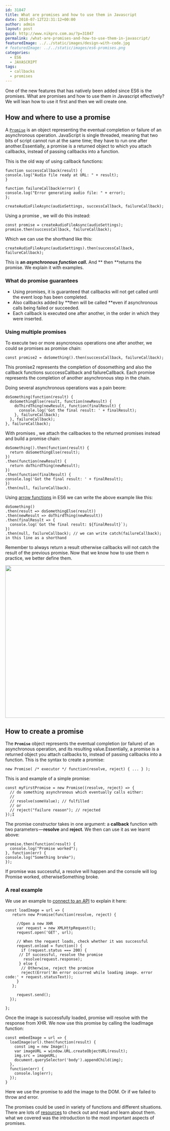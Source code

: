 ```yaml
---
id: 31847
title: What are promises and how to use them in Javascript
date: 2018-07-12T22:31:12+00:00
author: admin
layout: post
guid: http://www.nikpro.com.au/?p=31847
permalink: /what-are-promises-and-how-to-use-them-in-javascript/
featuredImage: ../../static/images/design-with-code.jpg
# featuredImage: ../../static/images/es6-promises.png
categories:
  - ES6
  - JAVASCRIPT
tags:
  - callbacks
  - promises
---
```

One of the new features that has natively been added since ES6 is the promises. What are promises and how to use them in Javascript effectively? We will lean how to use it first and then we will create one.

## How and where to use a promise

A [`Promise`](https://developer.mozilla.org/en-US/docs/Web/JavaScript/Reference/Global_Objects/Promise "The Promise object represents the eventual completion (or failure) of an asynchronous operation, and its resulting value.") is an object representing the eventual completion or failure of an asynchronous operation. JavaScript is single threaded, meaning that two bits of script cannot run at the same time; they have to run one after another.Essentially, a promise is a returned object to which you attach callbacks, instead of passing callbacks into a function.

This is the old way of using callback functions:

`function successCallback(result) {`  
`console.log("Audio file ready at URL: " + result);`  
`}`

`function failureCallback(error) {`  
`console.log("Error generating audio file: " + error);`  
`};`

`createAudioFileAsync(audioSettings, successCallback, failureCallback);`

Using a promise , we will do this instead:

`const promise = createAudioFileAsync(audioSettings); `  
`promise.then(successCallback, failureCallback);`

Which we can use the shorthand like this:

`createAudioFileAsync(audioSettings).then(successCallback, failureCallback);`

This is **an _asynchronous function call_.** And ** then **returns the promise. We explain it with examples.

### What do promise guarantees

  * Using promises, it is guaranteed that callbacks will not get called until the event loop has been completed.
  * Also callbacks added by **then will be called **even if asynchronous calls being failed or succeeded.
  * Each callback is executed one after another, in the order in which they were inserted.

### Using multiple promises

To execute two or more asyncronous operations one after another, we could se promises as promise chain:

`const promise2 = doSomething().then(successCallback, failureCallback);`

This promise2 represents the completion of dosomething and also the callback functions succcessCallback and failureCallback. Each promise represents the completion of another asynchronous step in the chain.

Doing several asynchronous operations was a pain beore:

`doSomething(function(result) {`  
`  doSomethingElse(result, function(newResult) {`  
`    doThirdThing(newResult, function(finalResult) {`  
`      console.log('Got the final result: ' + finalResult);`  
`    }, failureCallback);`  
`  }, failureCallback);`  
`}, failureCallback);`

With promises , we attach the callbackes to the returned promises instead and build a promise chain:

`doSomething().then(function(result) {`  
`  return doSomethingElse(result);`  
`})`  
`.then(function(newResult) {`  
`  return doThirdThing(newResult);`  
`})`  
`.then(function(finalResult) {`  
`console.log('Got the final result: ' + finalResult);`  
`})`  
`.then(null, failureCallback).`

Using [arrow functions](http://www.nikpro.com.au/all-you-need-to-know-about-arrow-functions-in-javascript/) in ES6 we can write the above example like this:

`doSomething()`  
`.then(result => doSomethingElse(result))`  
`.then(newResult => doThirdThing(newResult))`  
`.then(finalResult => {`  
``  console.log(`Got the final result: ${finalResult}`);``  
`})`  
`.then(null, failureCallback); // we can write catch(failureCallback); in this line as a shorthand`

Remember to always return a result otherwise callbacks will not catch the result of the previous promise. Now that we know how to use them n practice, we better define them.

<img class="aligncenter wp-image-31849 size-full" src="http://www.nikpro.com.aupromised-land.jpeg" alt="" width="640" height="480" srcset="http://testgatsby.localpromised-land.jpeg 640w, http://testgatsby.localpromised-land-300x225.jpeg 300w" sizes="(max-width: 640px) 100vw, 640px" /> 

## How to create a promise

The **`Promise`** object represents the eventual completion (or failure) of an asynchronous operation, and its resulting value.Essentially, a promise is a returned object you attach callbacks to, instead of passing callbacks into a function. This is the syntax to create a promise:

`new Promise( /* executor */ function(resolve, reject) { ... } );`

This is and example of a simple promise:

`const myFirstPromise = new Promise((resolve, reject) => {`  
`  // do something asynchronous which eventually calls either:`  
`  //`  
`  // resolve(someValue); // fulfilled`  
`  // or`  
`  // reject("failure reason"); // rejected`  
`});I `

The promise constructor takes in one argument: a **callback** function with two parameters — **resolve** and **reject**. We then can use it as we learnt above:

`promise.then(function(result) {`  
`  console.log("Promise worked");`  
`}, function(err) {`  
`console.log("Something broke");`  
`});`

If promise was successful, a resolve will happen and the console will log Promise worked, otherwiseSomething broke.

### A real example

We use an example to [connect to an API](http://www.nikpro.com.au/how-to-connect-to-an-api-with-javascript-in-a-real-app/) to explain it here:

`const loadImage = url => {`  
`   return new Promise(function(resolve, reject) {`

`     //Open a new XHR`  
`     var request = new XMLHttpRequest();`  
`     request.open('GET', url);`

`     // When the request loads, check whether it was successful`  
`     request.onload = function() {`  
`       if (request.status === 200) {`  
`      // If successful, resolve the promise`  
`        resolve(request.response);`  
`      } else {`  
`       // Otherwise, reject the promise`  
`       reject(Error('An error occurred while loading image. error code:' + request.statusText));`  
`     }`  
`   };`

`     request.send();`  
`  });`

`};`

Once the image is successfully loaded, promise will resolve with the response from XHR. We now use this promise by calling the loadImage function:

`const embedImage = url => {`  
`  loadImage(url).then(function(result) {`  
`    const img = new Image();`  
`    var imageURL = window.URL.createObjectURL(result);`  
`    img.src = imageURL;`  
`    document.querySelector('body').appendChild(img);`  
`  },`  
`  function(err) {`  
`    console.log(err);`  
`  });`  
`}`

Here we use the promise to add the image to the DOM. Or if we failed to throw and error. 

The promises could be used in variety of functions and different situations. There are lots of <a href="https://developer.mozilla.org/en-US/docs/Web/JavaScript/Reference/Global_Objects/Promise" target="_blank" rel="noopener noreferrer">resources</a> to check out and read and learn about them. what we covered was the introduction to the most important aspects of promises.